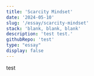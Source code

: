 ```yaml
---
title: 'Scarcity Mindset'
date: '2024-05-10'
slug: '/essay/scarcity-mindset'
stack: 'blank, blank, blank'
description: 'test test.'
githubRepo: 'test'
type: "essay"  
display: false
---
```


test
